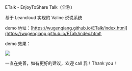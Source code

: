 ETalk - EnjoyToShare Talk（全称）

基于 Leancloud 实现的 Valine 说说系统

demo 地址：[https://wugenqiang.github.io/ETalk/index.html](https://wugenqiang.github.io/ETalk/index.html)

demo 效果：

![](https://gitee.com/wugenqiang/PictureBed/raw/master/NoteBook/20200707092931.png)

一直在完善，如有更好的建议，欢迎 call 我！Thank you！



